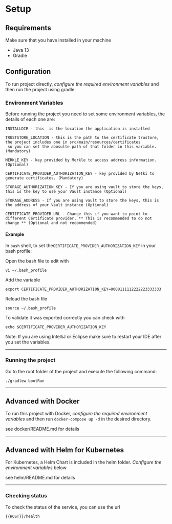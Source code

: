 # Setup

## Requirements

Make sure that you have installed in your machine
- Java 13
- Gradle

## Configuration

To run project directly, _configure the required environment variables_ and then run the project using gradle.


### Environment Variables 

Before running the project you need to set some environment variables, the details of each one are:

```#!/bin/bash
INSTALLDIR - this  is the location the application is installed

TRUSTSTORE_LOCATION - this is the path to the certificate trustore, the project includes one in src/main/resources/certificates 
 so you can set the abosulte path of that folder in this variable. (Mandatory)

MERKLE_KEY - key provided by Merkle to access address information. (Optional)

CERTIFICATE_PROVIDER_AUTHORIZATION_KEY - key provided by Netki to generate certificates. (Mandatory)

STORAGE_AUTHORIZATION_KEY - If you are using vault to store the keys, this is the key to use your Vault instance (Optional)

STORAGE_ADDRESS - If you are using vault to store the keys, this is the address of your Vault instance (Optional)

CERTIFICATE_PROVIDER_URL - Change this if you want to point to different Certificate provider, ** This is recommended to do not change ** (Optional and not recommended)
```

#### Example

In `bash` shell, to set the`CERTIFICATE_PROVIDER_AUTHORIZATION_KEY` in your bash profile:

Open the bash file to edit with

```script
vi ~/.bash_profile
```

Add the variable

```script
export CERTIFICATE_PROVIDER_AUTHORIZATION_KEY=0000111112222223333333
```

Reload the bash file

```script
source ~/.bash_profile
```

To validate it was exported correctly you can check with

```script
echo $CERTIFICATE_PROVIDER_AUTHORIZATION_KEY
```

Note:
If you are using IntelliJ or Eclipse make sure to restart your IDE after you set the variables.

---

### Running the project

Go to the root folder of the project and execute the following command:

```script
./gradlew bootRun
```

---

## Advanced with Docker

To run this project with Docker, _configure the required environment variables_ and then run `docker-compose up -d` in the desired directory.

see docker/README.md for details

---

## Advanced with Helm for Kubernetes

For Kubernetes, a Helm Chart is included in the helm folder.
_Configure the environment variables_ below

see helm/README.md for details

---

### Checking status

To check the status of the service, you can use the url

```url
{{HOST}}/health
```
